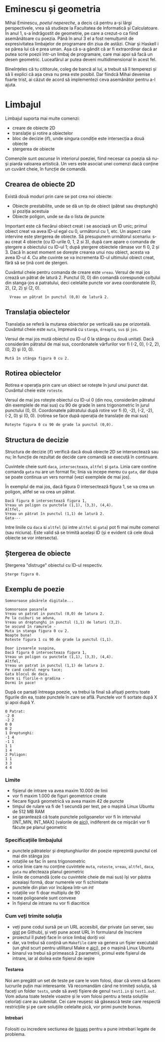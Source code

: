 # Eminescu și geometria

Mihai Eminescu, _poetul nepereche_, a decis că pentru a-și lărgi perspectivele, vrea să studieze la Facultatea de Informatică și Calculatoare. În anul 1, s-a îndrăgostit de geometrie, pe care a crezut-o ca fiind asemănătoare cu poezia. Până în anul 3 el a fost nemulțumit de expresivitatea limbajelor de programare din ziua de astăzi. Chiar și Haskell i se părea lui că e prea uman. Așa că s-a gândit că ar fi extraordinar dacă ar putea scrie poezii într-un limbaj de programare, care mai apoi să facă un desen geometric. Luceafărul ar putea deveni multidimensional în acest fel.

Bineînțeles că tu cititorule, coleg de bancă al lui, a trebuit să îl temperezi și să îi explici că așa ceva nu prea este posibil. Dar fiindcă Mihai devenise foarte trist, ai căzut de acord să implementezi ceva asemănător pentru a-l ajuta.

# Limbajul

Limbajul suporta mai multe comenzi:
- creare de obiecte 2D
- translație și rotire a obiectelor
- bloc de decizie (if), unde singura condiție este intersecția a două obiecte
- ștergerea de obiecte

Comenzile sunt *ascunse* în interiorul poeziei, fiind necesar ca poezia să nu-și piarda valoarea artistică.
Un vers este asociat unei comenzi dacă conține un cuvânt cheie, în funcție de comandă.

## Crearea de obiecte 2D

Există două moduri prin care se pot crea noi obiecte:

- Obiecte prestabilite, unde se dă un tip de obiect (pătrat sau dreptunghi) și poziția acestuia
- Obiecte poligon, unde se da o lista de puncte

Important este că fiecărui obiect creat i se asociază un ID unic; primul obiect creat va avea ID-ul egal cu 0, următorul cu 1, etc.
Un aspect care intervine este ștergerea de obiecte. Să presupunem următorul scenariu: s-au creat 4 obiecte (cu ID-urile 0, 1, 2 si 3), după care apare o comanda de ștergere a obiectului cu ID-ul 1; după ștergere obiectele rămase vor fi 0, 2 și 3. Dacă în acest moment se dorește crearea unui nou obiect, acesta va avea ID-ul 4. Cu alte cuvinte se va incrementa ID-ul ultimului obiect creat, fără să se țină cont de ștergeri. 

Cuvântul cheie pentru comanda de creare este `vreau`.
Versul de mai jos crează un pătrat de latură 2. Punctul (0, 0) din comandă corespunde colțului din stanga-jos a patratului,
deci celelalte puncte vor avea coordonatele (0, 2), (2, 2) şi (2, 0).

```
  Vreau un pătrat în punctul (0,0) de latură 2.
```

## Translația obiectelor
Translația se referă la mutarea obiectelor pe verticală sau pe orizontală.
Cuvântul cheie este `muta`, împreună cu `stanga`, `dreapta`, `sus` și `jos`.

Versul de mai jos mută obiectul cu ID-ul 0 la stânga cu două unitați. Dacă considerăm pătratul de mai sus, coordonatele vârfurilor vor fi (-2, 0), (-2, 2), (0, 2) şi (0, 0).

```
Mută în stânga figura 0 cu 2.
```

## Rotirea obiectelor
Rotirea e operația prin care un obiect se rotește în jurul unui punct dat.
Cuvântul cheie este `roteste`.

Versul de mai jos rotește obiectul cu ID-ul 0 (din nou, considerăm pătratul din exemplele de mai sus) cu 90 de grade în sens trigonometric în jurul punctului (0, 0). 
Coordonatele pătratului după rotire vor fi  (0, -2),  (-2, -2),  (-2, 0) și (0, 0). (rotirea se face după operația de translație de mai sus)

```
Rotește figura 0 cu 90 de grade la punctul (0,0).
```

## Structura de decizie

Structura de decizie (if) verifică dacă două obiecte 2D se intersectează sau nu; în funcție de rezultat de decide care comandă se execută în continuare. 

Cuvintele cheie sunt `daca`, `intersecteaza`, `altfel` și `gata`.
Linia care contine comanda `gata` nu are un format fix; linia va incepe mereu cu `gata`, dar dupa se poate continua un vers normal (vezi exemplele de mai jos).

În exemplul de mai jos, dacă figura 0 intersectează figura 1, se va crea un poligon, altfel se va crea un pătrat.

```
Dacă figura 0 intersectează figura 1,
Vreau un poligon cu punctele (1,1), (3,3), (4,4).
Altfel,
Vreau un pătrat în punctul (1,1) de latură 2.
Gata---
```

Intre liniile cu `daca` si `altfel` (si intre `altfel` si `gata`) pot fi mai multe comenzi (sau niciuna).
Este valid să se trimită același ID (și e evident că cele două obiecte se vor intersecta).

## Ștergerea de obiecte

Ștergerea "distruge" obiectul cu ID-ul respectiv.

```
Șterge figura 0.
```

## Exemplu de poezie

```
Somnoroase păsărele digitale... 

Somnoroase pasarele
Vreau un patrat in punctul (0,0) de latura 2.
Pe la cuiburi se aduna,
Vreau un dreptunghi in punctul (1,1) de laturi (3,2).
Se ascund în ramurele -
Muta in stanga figura 0 cu 2.
Noapte buna!
Roteste figura 1 cu 90 de grade la punctul (1,1).

Doar izvoarele suspina,
Dacă figura 0 intersecteaza figura 1,
Vreau un poligon cu punctele (1,1), (3,3), (4,4).
Altfel,
Vreau un patrat in punctul (1,1) de latura 2.
Pe cand codrul negru tace;
Gata blocul de daca.
Dorm si florile-n gradina -
Dormi în pace!
```

După ce parsați întreaga poezie, va trebui la final să afișați pentru toate figurile din ea, toate punctele în care se află. Punctele vor fi sortate după X și apoi după Y.

```
0 Patrat:
-2 0
-2 2
0 0
0 2
1 Dreptunghi:
-1 4
-1 1
1 1
1 4
2 Poligon:
1 1
3 3
4 4
```

### Limite

* fișierul de intrare va avea maxim 10.000 de linii
* vor fi maxim 1.000 de figuri geometrice create
* fiecare figură geometrică va avea maxim 42 de puncte
* timpul de rulare va fi de 1 secundă per test, pe o mașină Linux Ubuntu de 512 MB RAM
* se garantează că toate punctele poligoanelor vor fi în intervalul [INT_MIN, INT_MAX] (valorile de [aici](http://www.cplusplus.com/reference/climits/)), indiferent de ce mișcări vor fi făcute pe planul geometric

### Specificațiile limbajului

- punctele pătratelor și dreptunghiurilor din poezie reprezintă punctul cel mai din stânga jos
- rotațiile se fac în sens trigonometric
- orice linie care nu conține cuvintele `muta`, `roteste`, `vreau`, `altfel`, `daca`, `gata` nu afecteaza planul geometric
- liniile de comandă (cele cu cuvintele cheie de mai sus) își vor păstra aceaiași formă, doar numerele vor fi schimbate
- punctele din plan vor încăpea într-un _int_
- rotațiile vor fi doar multiplu de 90
- toate poligoanele sunt convexe
- în fișierul de intrare nu vor fi diacritice

### Cum veți trimite soluția

- veți pune codul sursă pe un URL accesibil, dar private (un server, sau [gist](https://gist.github.com) pe Github), și veți pune acest URL în formularul de înscriere
- proiectul îl puteți face în orice limbaj doriți voi
- dar, va trebui să conțină un `Makefile` care va genera un fișier executabil (un ghid scurt pentru utilitarul Make e [aici](http://mrbook.org/blog/tutorials/make/)), pe o mașină Linux Ubuntu
- binarul va trebui să primească 2 parametrii, primul este fișierul de intrare, iar al doilea este fișierul de ieșire

#### Testarea

Noi am pregătit un set de teste pe care le vom folosi, doar că vrem să facem lucrurile puțin mai interesante. Vă recomandăm când ne trimiteți soluția, să faceți un folder `tests`, unde să aveți fișiere de genul `test1.in` și `test1.out`. Vom aduna toate testele voastre și le vom folosi pentru a testa soluțiile celorlați care au submitat. Cei care reușesc să găsească teste care respectă restricțiile și pe care soluțiile celelalte pică, vor primi puncte bonus.

#### Intrebari

Folositi cu incredere sectiunea de [Issues](https://github.com/rosedu/problema-cdl-2016/issues) pentru a pune intrebari legate de problema.
